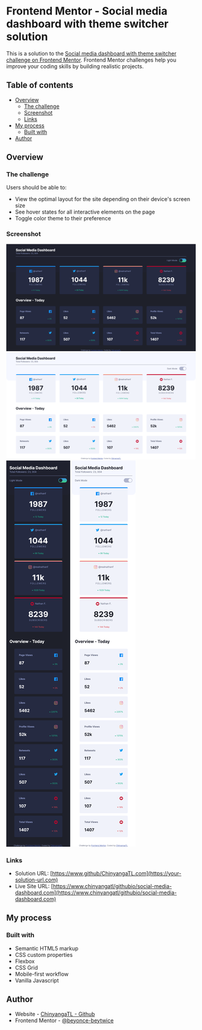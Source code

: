 # Frontend Mentor - Social media dashboard with theme switcher solution

This is a solution to the [Social media dashboard with theme switcher challenge on Frontend Mentor](https://www.frontendmentor.io/challenges/social-media-dashboard-with-theme-switcher-6oY8ozp_H). Frontend Mentor challenges help you improve your coding skills by building realistic projects. 

## Table of contents

- [Overview](#overview)
  - [The challenge](#the-challenge)
  - [Screenshot](#screenshot)
  - [Links](#links)
- [My process](#my-process)
  - [Built with](#built-with)
- [Author](#author)

## Overview

### The challenge

Users should be able to:

- View the optimal layout for the site depending on their device's screen size
- See hover states for all interactive elements on the page
- Toggle color theme to their preference

### Screenshot

![](./screenshot-desktop-darkmode.png)
![](./screenshot-desktop-lightmode.png)
![](./screenshot-mobile-darkmode.png)
![](./screenshot-mobile-lightmode.png)

### Links

- Solution URL: [https://www.github/ChinyangaTL.com](https://your-solution-url.com)
- Live Site URL: [https://www.chinyangatl/githubio/social-media-dashboard.com](https://www.chinyangatl/githubio/social-media-dashboard.com)

## My process

### Built with

- Semantic HTML5 markup
- CSS custom properties
- Flexbox
- CSS Grid
- Mobile-first workflow
- Vanilla Javascript

## Author

- Website - [ChinyangaTL - Github](https://www.github/ChinyangaTL.com)
- Frontend Mentor - [@beyonce-beytwice](https://www.frontendmentor.io/profile/beyonce-beytwice)

